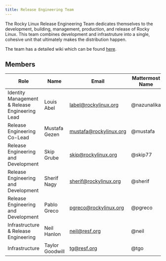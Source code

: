 ```yaml
---
title: Release Engineering Team
---
```


The Rocky Linux Release Engineering Team dedicates themselves to the development,
building, management, production, and release of Rocky Linux. This team combines
development and infrastruture into a single, cohesive unit that ultimately makes
the distribution happen.

The team has a detailed wiki which can be found [here](https://sig-core.rocky.page).

## Members

| Role                                           | Name                             | Email               		| Mattermost Name  	| IRC Name           |
|------------------------------------------------|----------------------------------|---------------------------|-------------------|--------------------|
| Identity Management & Release Engineering Lead | Louis Abel                       | label@rockylinux.org      | @nazunalika	   	| Sokel/label/Sombra |
| Release Engineering Co-Lead                    | Mustafa Gezen         		    | mustafa@rockylinux.org    | @mustafa	   	    | mstg               |
| Release Engineering and Development            | Skip Grube         		        | skip@rockylinux.org       | @skip77	   	    | skip77             |
| Release Engineering and Development            | Sherif Nagy                      | sherif@rockylinux.org     | @sherif           | SheriF             |
| Release Engineering and Development            | Pablo Greco                      | pgreco@rockylinux.org     | @pgreco           | pgreco             |
| Infrastructure & Release Engineering           | Neil Hanlon                      | neil@resf.org             | @neil             | neil               |
| Infrastructure                                 | Taylor Goodwill                  | tg@resf.org               | @tgo              | tg                 |
